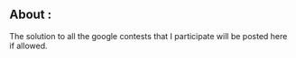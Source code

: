 ## About :
The solution to all the google contests that I participate will be posted here if allowed.